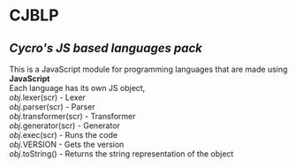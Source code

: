 # CJBLP<br>
## _Cycro's JS based languages pack_<br>
This is a JavaScript module for programming languages that are made using **JavaScript** <br>
Each language has its own JS object, <br>
_obj_.lexer(scr) - Lexer <br>
_obj_.parser(scr) - Parser <br>
_obj_.transformer(scr) - Transformer <br>
_obj_.generator(scr) - Generator <br>
_obj_.exec(scr) - Runs the code <br>
_obj_.VERSION - Gets the version <br>
_obj_.toString() - Returns the string representation of the object <br>

